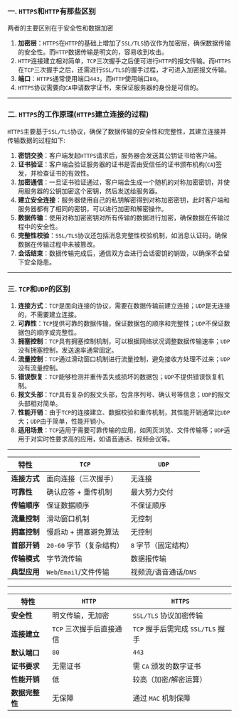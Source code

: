 ### 一. `HTTPS`和`HTTP`有那些区别

两者的主要区别在于安全性和数据加密  

1. **加密层**：`HTTPS`在`HTTP`的基础上增加了`SSL/TLS`协议作为加密层，确保数据传输的安全性。而`HTTP`数据传输是明文的，容易收到攻击。
2. `HTTP`连接建立相对简单，`TCP`三次握手之后便可进行`HTTP`的报文传输。而`HTTPS`在`TCP`三次握手之后，还需进行`SSL/TLS`的握手过程，才可进入加密报文传输。
3. **端口**：`HTTPS`通常使用端口`443`，而`HTTP`使用端口`80`。
4. `HTTPS`协议需要向`CA`申请数字证书，来保证服务器的身份是可信的。

---

### 二. `HTTPS`的工作原理(`HTTPS`建立连接的过程)

`HTTPS`主要基于`SSL/TLS`协议，确保了数据传输的安全性和完整性，其建立连接并传输数据的过程如下:

1. **密钥交换**：客户端发起`HTTPS`请求后，服务器会发送其公钥证书给客户端。
2. **证书验证**：客户端会验证服务器的证书是否由受信任的证书颁布机构(`CA`)签发，并检查证书的有效性。
3. **加密通信**：一旦证书验证通过，客户端会生成一个随机的对称加密密钥，并使用服务器的公钥加密这个密钥，然后发送给服务器。
4. **建立安全连接**：服务器使用自己的私钥解密得到对称加密密钥，此时客户端和服务器都有了相同的密钥，可以进行加密和解密操作。
5. **数据传输**：使用对称加密密钥对所有传输的数据进行加密，确保数据在传输过程中的安全性。
6. **完整性校验**：`SSL/TLS`协议还包括消息完整性校验机制，如消息认证码，确保数据在传输过程中未被篡改。
7. **会话结束**：数据传输完成后，通信双方会进行会话密钥的销毁，以确保不会留下安全隐患。

---

### 三. `TCP`和`UDP`的区别

1. **连接方式**：`TCP`是面向连接的协议，需要在数据传输前建立连接；`UDP`是无连接的，不需要建立连接。
2. **可靠性**：`TCP`提供可靠的数据传输，保证数据包的顺序和完整性；`UDP`不保证数据包的顺序或完整性。
3. **拥塞控制**：`TCP`具有拥塞控制机制，可以根据网络状况调整数据传输速率；`UDP`没有拥塞控制，发送速率通常固定。
4. **流量控制**：`TCP`通过滑动窗口机制进行流量控制，避免接收方处理不过来；`UDP`没有流量控制。
5. **错误恢复**：`TCP`能够检测并重传丢失或损坏的数据包；`UDP`不提供错误恢复机制。
6. **报文头部**：`TCP`具有复杂的报文头部，包含序列号、确认号等信息；`UDP`的报文头部相对简单。
7. **性能开销**：由于`TCP`的连接建立、数据校验和重传机制，其性能开销通常比`UDP`大；`UDP`由于简单，性能开销小。
8. **适用场景**：`TCP`适用于需要可靠传输的应用，如网页浏览、文件传输等；`UDP`适用于对实时性要求高的应用，如语音通话、视频会议等。
---

| 特性                | `TCP`                                     | `UDP`                                      |
|---------------------|------------------------------------------|------------------------------------------|
| **连接方式**        | 面向连接（三次握手）                    | 无连接                                  |
| **可靠性**          | 确认应答 + 重传机制                     | 最大努力交付                            |
| **传输顺序**        | 保证数据顺序                            | 不保证顺序                              |
| **流量控制**        | 滑动窗口机制                            | 无控制                                  |
| **拥塞控制**        | 慢启动 + 拥塞避免算法                   | 无控制                                  |
| **首部开销**        | `20-60` 字节（复杂结构）                  | `8` 字节（固定结构）                      |
| **传输模式**        | 字节流传输                              | 数据报传输                              |
| **典型应用**        | `Web`/`Email`/文件传输                      | 视频流/语音通话/`DNS`                    |

---
| 特性               | `HTTP`                                | `HTTPS`                               |
|--------------------|-------------------------------------|-------------------------------------|
| **安全性**         | 明文传输，无加密                   | `SSL/TLS` 协议加密传输                |
| **连接建立**       | `TCP` 三次握手后直接通信             | `TCP` 握手后需完成 `SSL/TLS` 握手       |
| **默认端口**       | `80`                                 | `443`                                |
| **证书要求**       | 无需证书                           | 需 `CA` 颁发的数字证书                |
| **性能开销**       | 低                                 | 较高（加密/解密运算）               |
| **数据完整性**     | 无保障                             | 通过 `MAC` 机制保障                   |
